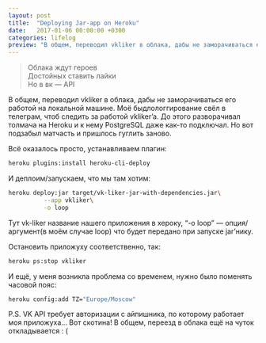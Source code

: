 ```yaml
---
layout: post
title:  "Deploying Jar-app on Heroku"
date:   2017-01-06 00:00:00 +0300
categories: lifelog
preview: "В общем, переводил vkliker в облака, дабы не заморачиваться его работой на локальной машине. Моё быдлологгирование свёл в телеграм, чтоб следить за работой vkliker’a. До этого разворачивал толмача на Heroku и к нему PostgreSQL даже как-то подключал. Но вот подзабыл матчасть и пришлось гуглить заново."
---
```

> Облака ждут героев  
Достойных ставить лайки  
Но в вк — API

В общем, переводил vkliker в облака, дабы не заморачиваться его работой на локальной машине. Моё быдлологгирование свёл в телеграм, чтоб следить за работой vkliker’a. До этого разворачивал толмача на Heroku и к нему PostgreSQL даже как-то подключал. Но вот подзабыл матчасть и пришлось гуглить заново.

Всё оказалось просто, устанавливаем плагин:

```bash
heroku plugins:install heroku-cli-deploy
```

И деплоим/запускаем, что мы там хотим:

```bash
heroku deploy:jar target/vk-liker-jar-with-dependencies.jar\
          --app vkliker\
          -o loop
```

Тут vk-liker название нашего приложения в хероку, “-o loop” — опция/аргумент(в моём случае loop) что будет передано при запуске jar’нику.

Остановить приложуху соответственно, так:

```bash
heroku ps:stop vkliker
```

И ещё, у меня возникла проблема со временем, нужно было поменять часовой пояс:

```bash
heroku config:add TZ="Europe/Moscow"
```

P.S. VK API требует авторизации с айпишника, по которому работает моя приложуха… Вот скотина! В общем, переезд в облака ещё на чуток откладывается : (